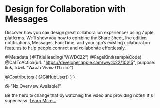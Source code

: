 # Design for Collaboration with Messages

Discover how you can design great collaboration experiences using Apple platforms. We’ll show you how to combine the Share Sheet, live editing notifications, Messages, FaceTime, and your app’s existing collaboration features to help people connect and collaborate effortlessly.

@Metadata {
   @TitleHeading("WWDC22")
   @PageKind(sampleCode)
   @CallToAction(url: "https://developer.apple.com/wwdc22/10015", purpose: link, label: "Watch Video (11 min)")

   @Contributors {
      @GitHubUser(<replace this with your GitHub handle>)
   }
}

😱 "No Overview Available!"

Be the hero to change that by watching the video and providing notes! It's super easy:
 [Learn More…](https://wwdcnotes.github.io/WWDCNotes/documentation/wwdcnotes/contributing)
